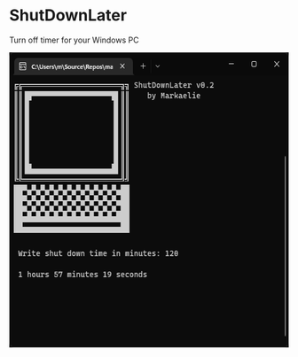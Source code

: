 # ShutDownLater

Turn off timer for your Windows PC 

<img width="565" height="533" src="https://raw.githubusercontent.com/markaelie/ShutDownLater/master/ShutDownLaterV2byMarkaelie.png">
